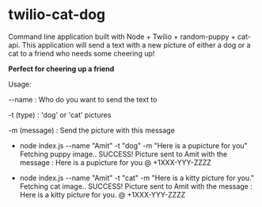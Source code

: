 # twilio-cat-dog

Command line application built with Node + Twilio + random-puppy + cat-api.
This application will send a text with a new picture of either a dog or a cat to a friend who needs some cheering up!

**Perfect for cheering up a friend**

Usage:

--name : Who do you want to send the text to

-t (type) : 'dog' or 'cat' pictures

-m (message) : Send the picture with this message

* node index.js --name "Amit" -t "dog" -m "Here is a pupicture for you"
Fetching puppy image..
SUCCESS! Picture sent to Amit with the message : Here is a pupicture for you @ +1XXX-YYY-ZZZZ

* node index.js --name "Amit" -t "cat" -m "Here is a kitty picture for you."
Fetching cat image..
SUCCESS! Picture sent to Amit with the message : Here is a kitty picture for you. @ +1XXX-YYY-ZZZZ
